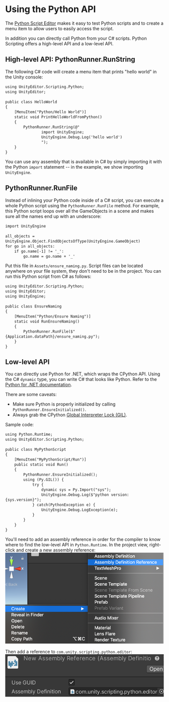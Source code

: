 # Using the Python API

The [Python Script Editor](PythonScriptEditor.md) makes it easy to test
Python scripts and to create a menu item to allow users to easily
access the script.

In addition you can directly call Python from your C# scripts. Python Scripting
offers a high-level API and a low-level API.

## High-level API: PythonRunner.RunString
The following C# code will create a menu item that prints "hello world" in the
Unity console:

```
using UnityEditor.Scripting.Python;
using UnityEditor;

public class HelloWorld
{
    [MenuItem("Python/Hello World")]
    static void PrintHelloWorldFromPython()
    {
        PythonRunner.RunString(@"
                import UnityEngine;
                UnityEngine.Debug.Log('hello world')
                ");
    }
}
```

You can use any assembly that is available in C# by simply importing it with the
Python `import` statement -- in the example, we show importing `UnityEngine`.

## PythonRunner.RunFile
Instead of inlining your Python code inside of a C# script, you can execute a
whole Python script using the `PythonRunner.RunFile` method. For example, this
Python script loops over all the GameObjects in a scene and makes sure all the
names end up with an underscore:

```
import UnityEngine

all_objects = UnityEngine.Object.FindObjectsOfType(UnityEngine.GameObject)
for go in all_objects:
    if go.name[-1] != '_':
        go.name = go.name + '_'
```

Put this file in `Assets/ensure_naming.py`. Script files can be located
anywhere on your file system, they don't need to be in the project.
You can run this Python script from C# as follows:

```
using UnityEditor.Scripting.Python;
using UnityEditor;
using UnityEngine;

public class EnsureNaming
{
    [MenuItem("Python/Ensure Naming")]
    static void RunEnsureNaming()
    {
        PythonRunner.RunFile($"{Application.dataPath}/ensure_naming.py");
    }
}
```

## Low-level API

You can directly use Python for .NET, which wraps the CPython API. Using the C#
`dynamic` type, you can write C# that looks like Python. Refer to the [Python
for .NET documentation](https://pythonnet.github.io/).

There are some caveats:
* Make sure Python is properly initialized by calling `PythonRunner.EnsureInitialized()`.
* Always grab the CPython [Global Interpreter Lock (GIL)](https://docs.python.org/2/glossary.html#term-global-interpreter-lock).

Sample code:
```
using Python.Runtime;
using UnityEditor.Scripting.Python;

public class MyPythonScript
{
    [MenuItem("MyPythonScript/Run")]
    public static void Run()
    {
        PythonRunner.EnsureInitialized();
        using (Py.GIL()) {
            try {
                dynamic sys = Py.Import("sys");
                UnityEngine.Debug.Log($"python version: {sys.version}");
            } catch(PythonException e) {
                UnityEngine.Debug.LogException(e);
            }
        }
    }
}
```

You'll need to add an assembly reference in order for the compiler to know
where to find the low-level API in `Python.Runtime`. In the project view,
right-click and create a new assembly reference:
![Creating an assembly reference](images/create-assembly-definition-reference.png)

Then add a reference to `com.unity.scripting.python.editor`:
![Assign an assembly reference](images/assembly-definition.png)

